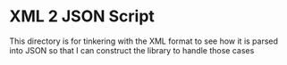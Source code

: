 # XML 2 JSON Script

This directory is for tinkering with the XML format to see how it is parsed into JSON so that I can construct the library to handle those cases

